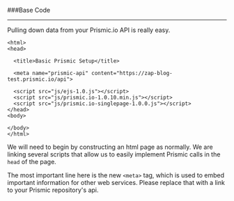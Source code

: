 ###Base Code

---

Pulling down data from your Prismic.io API is really easy.

```
<html>
<head>

  <title>Basic Prismic Setup</title>
  
  <meta name="prismic-api" content="https://zap-blog-test.prismic.io/api">

  <script src="js/ejs-1.0.js"></script>
  <script src="js/prismic.io-1.0.10.min.js"></script>
  <script src="js/prismic.io-singlepage-1.0.0.js"></script>
</head>
<body>

</body>
</html>
```

We will need to begin by constructing an html page as normally. We are linking several scripts that allow us to easily implement Prismic calls in the `head` of the page.

The most important line here is the new `<meta>` tag, which is used to embed important information for other web services. Please replace that with a link to your Prismic repository's api.


